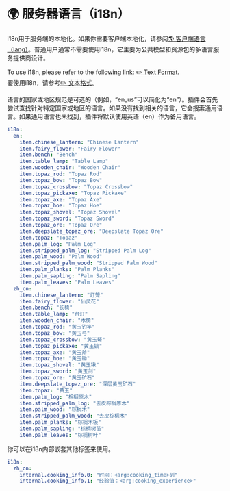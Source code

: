 # 🌍 服务器语言（i18n）

i18n用于服务端的本地化。如果你需要客户端本地化，请参阅[🌎️ 客户端语言（lang）](https://mo-mi.gitbook.io/xiaomomi-plugins/craftengine/plugin-wiki/craftengine/add-new-contents/client-lang-lang)。普通用户通常不需要使用i18n，它主要为公共模型和资源包的多语言服务提供商设计。

To use i18n, please refer to the following link: [✏️ Text Format](https://mo-mi.gitbook.io/xiaomomi-plugins/craftengine/plugin-wiki/craftengine/text-format#less-than-i18n-id-greater-than).\
要使用i18n，请参考[✏️ 文本格式](https://mo-mi.gitbook.io/xiaomomi-plugins/craftengine/plugin-wiki/craftengine/text-format#less-than-i18n-id-greater-than)。

语言的国家或地区规范是可选的（例如，“en\_us”可以简化为“en”）。插件会首先尝试查找针对特定国家或地区的语言。如果没有找到相关的语言，它会搜索通用语言。如果通用语言也未找到，插件将默认使用英语（en）作为备用语言。

```yaml
i18n:
  en:
    item.chinese_lantern: "Chinese Lantern"
    item.fairy_flower: "Fairy Flower"
    item.bench: "Bench"
    item.table_lamp: "Table Lamp"
    item.wooden_chair: "Wooden Chair"
    item.topaz_rod: "Topaz Rod"
    item.topaz_bow: "Topaz Bow"
    item.topaz_crossbow: "Topaz Crossbow"
    item.topaz_pickaxe: "Topaz Pickaxe"
    item.topaz_axe: "Topaz Axe"
    item.topaz_hoe: "Topaz Hoe"
    item.topaz_shovel: "Topaz Shovel"
    item.topaz_sword: "Topaz Sword"
    item.topaz_ore: "Topaz Ore"
    item.deepslate_topaz_ore: "Deepslate Topaz Ore"
    item.topaz: "Topaz"
    item.palm_log: "Palm Log"
    item.stripped_palm_log: "Stripped Palm Log"
    item.palm_wood: "Palm Wood"
    item.stripped_palm_wood: "Stripped Palm Wood"
    item.palm_planks: "Palm Planks"
    item.palm_sapling: "Palm Sapling"
    item.palm_leaves: "Palm Leaves"
  zh_cn:
    item.chinese_lantern: "灯笼"
    item.fairy_flower: "仙灵花"
    item.bench: "长椅"
    item.table_lamp: "台灯"
    item.wooden_chair: "木椅"
    item.topaz_rod: "黄玉钓竿"
    item.topaz_bow: "黄玉弓"
    item.topaz_crossbow: "黄玉弩"
    item.topaz_pickaxe: "黄玉镐"
    item.topaz_axe: "黄玉斧"
    item.topaz_hoe: "黄玉锄"
    item.topaz_shovel: "黄玉锹"
    item.topaz_sword: "黄玉剑"
    item.topaz_ore: "黄玉矿石"
    item.deepslate_topaz_ore: "深层黄玉矿石"
    item.topaz: "黄玉"
    item.palm_log: "棕榈原木"
    item.stripped_palm_log: "去皮棕榈原木"
    item.palm_wood: "棕榈木"
    item.stripped_palm_wood: "去皮棕榈木"
    item.palm_planks: "棕榈木板"
    item.palm_sapling: "棕榈树苗"
    item.palm_leaves: "棕榈树叶"
```

你可以在i18n内部嵌套其他标签来使用。

```yaml
i18n:
  zh_cn:
    internal.cooking_info.0: "时间：<arg:cooking_time>刻"
    internal.cooking_info.1: "经验值：<arg:cooking_experience>"
```

